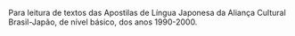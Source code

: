 
Para leitura de textos das Apostilas de Língua Japonesa da Aliança Cultural Brasil-Japão, de nível básico, dos anos 1990-2000.
